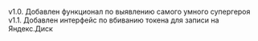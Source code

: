 v1.0. Добавлен функционал по выявлению самого умного супергероя  
v1.1. Добавлен интерфейс по вбиванию токена для записи на Яндекс.Диск